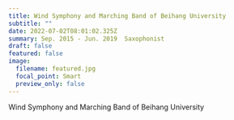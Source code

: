 ```yaml
---
title: Wind Symphony and Marching Band of Beihang University
subtitle: ""
date: 2022-07-02T08:01:02.325Z
summary: Sep. 2015 - Jun. 2019  Saxophonist
draft: false
featured: false
image:
  filename: featured.jpg
  focal_point: Smart
  preview_only: false
---
```

Wind Symphony and Marching Band of Beihang University